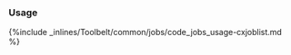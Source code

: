 <!-- usedin: [ _legacy_docker/Toolbelt] - post: -->


### Usage



{%include _inlines/Toolbelt/common/jobs/code_jobs_usage-cxjoblist.md %}




